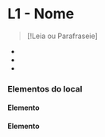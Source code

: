 # L1 - Nome 

> [!Leia ou Parafraseie]
> 

-  
-  
-  

### Elementos do local

#### Elemento


#### Elemento

